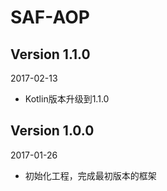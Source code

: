 SAF-AOP
===


Version 1.1.0
---
2017-02-13
 *  Kotlin版本升级到1.1.0

Version 1.0.0
---
2017-01-26
 *  初始化工程，完成最初版本的框架